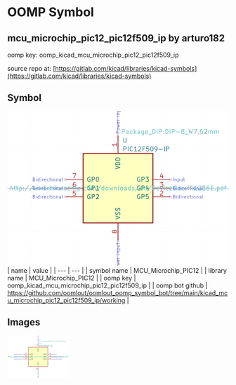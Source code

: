 # OOMP Symbol  
## mcu_microchip_pic12_pic12f509_ip  by arturo182  
  
oomp key: oomp_kicad_mcu_microchip_pic12_pic12f509_ip  
  
source repo at: [https://gitlab.com/kicad/libraries/kicad-symbols](https://gitlab.com/kicad/libraries/kicad-symbols)  
## Symbol  
  
[![working.png](working_600.png)](working.png)  
| name | value | 
| --- | --- | 
| symbol name | MCU_Microchip_PIC12 | 
| library name | MCU_Microchip_PIC12 | 
| oomp key | oomp_kicad_mcu_microchip_pic12_pic12f509_ip | 
| oomp bot github | https://github.com/oomlout/oomlout_oomp_symbol_bot/tree/main/kicad_mcu_microchip_pic12_pic12f509_ip/working | 
## Images  
  
[![working.png](working_140.png)](working.png)  
